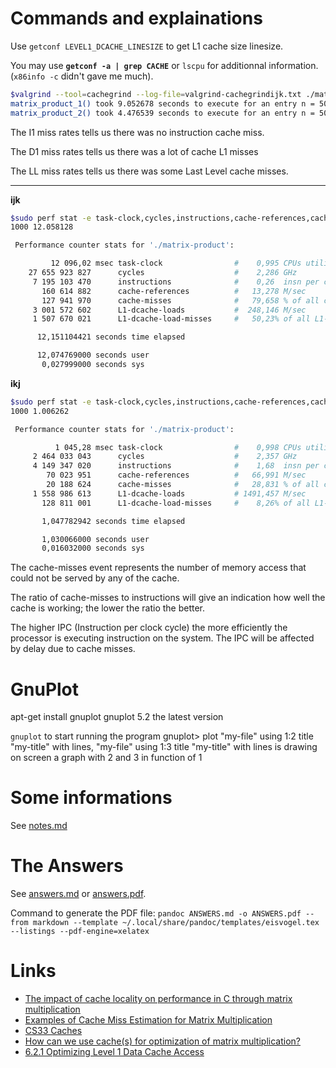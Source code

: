 # Commands and explainations

Use `getconf LEVEL1_DCACHE_LINESIZE` to get L1 cache size linesize.

You may use **`getconf -a | grep CACHE`** or `lscpu` for additionnal information. (`x86info -c` didn't gave me much).

```bash
$valgrind --tool=cachegrind --log-file=valgrind-cachegrindijk.txt ./matrix-product
matrix_product_1() took 9.052678 seconds to execute for an entry n = 500
matrix_product_2() took 4.476539 seconds to execute for an entry n = 500
```

The I1 miss rates tells us there was no instruction cache miss.

The D1 miss rates tells us there was a lot of cache L1 misses

The LL miss rates tells us there was some Last Level cache misses.

---

**ijk**
```bash
$sudo perf stat -e task-clock,cycles,instructions,cache-references,cache-misses,L1-dcache-loads,L1-dcache-load-misses ./matrix-product
1000 12.058128 

 Performance counter stats for './matrix-product':

         12 096,02 msec task-clock                #    0,995 CPUs utilized          
    27 655 923 827      cycles                    #    2,286 GHz                      (37,19%)
     7 195 103 470      instructions              #    0,26  insn per cycle           (53,84%)
       160 614 882      cache-references          #   13,278 M/sec                    (66,66%)
       127 941 970      cache-misses              #   79,658 % of all cache refs      (83,36%)
     3 001 572 602      L1-dcache-loads           #  248,146 M/sec                    (83,31%)
     1 507 670 021      L1-dcache-load-misses     #   50,23% of all L1-dcache hits    (33,27%)

      12,151104421 seconds time elapsed

      12,074769000 seconds user
       0,027999000 seconds sys
```

**ikj**
```bash
$sudo perf stat -e task-clock,cycles,instructions,cache-references,cache-misses,L1-dcache-loads,L1-dcache-load-misses ./matrix-product
1000 1.006262 

 Performance counter stats for './matrix-product':

          1 045,28 msec task-clock                #    0,998 CPUs utilized          
     2 464 033 043      cycles                    #    2,357 GHz                      (35,75%)
     4 149 347 020      instructions              #    1,68  insn per cycle           (52,56%)
        70 023 951      cache-references          #   66,991 M/sec                    (66,59%)
        20 188 624      cache-misses              #   28,831 % of all cache refs      (83,39%)
     1 558 986 613      L1-dcache-loads           # 1491,457 M/sec                    (82,69%)
       128 811 001      L1-dcache-load-misses     #    8,26% of all L1-dcache hits    (33,03%)

       1,047782942 seconds time elapsed

       1,030066000 seconds user
       0,016032000 seconds sys
```

The cache-misses event represents the number of memory access that could not be served by any of the cache. 

The ratio of cache-misses to instructions will give an indication how well the cache is working; the lower the ratio the better.

The higher IPC (Instruction per clock cycle) the more efficiently the processor is executing instruction on the system. The IPC will be affected by delay due to cache misses.

# GnuPlot

apt-get install gnuplot
gnuplot 5.2 the latest version

`gnuplot` to start running the program
gnuplot> plot "my-file" using 1:2 title "my-title" with lines, "my-file" using 1:3 title "my-title" with lines
is drawing on screen a graph with 2 and 3 in function of 1

# Some informations

See [notes.md](NOTES.md)

# The Answers

See [answers.md](ANSWERS.md) or [answers.pdf](ANSWERS.pdf).

Command to generate the PDF file:
`pandoc ANSWERS.md -o ANSWERS.pdf --from markdown --template ~/.local/share/pandoc/templates/eisvogel.tex --listings --pdf-engine=xelatex`

# Links
 - [The impact of cache locality on performance in C through matrix multiplication](https://levelup.gitconnected.com/c-programming-hacks-4-matrix-multiplication-are-we-doing-it-right-21a9f1cbf53)
 - [Examples of Cache Miss Estimation for Matrix Multiplication](https://www.cse.iitm.ac.in/~rupesh/teaching/hpc/jun16/examples-cache-mm.pdf)
 - [CS33 Caches](https://cs.brown.edu/courses/cs033/lecture/18cacheX.pdf)
 - [How can we use cache(s) for optimization of matrix multiplication?](https://www.quora.com/How-can-we-use-cache-s-for-optimization-of-matrix-multiplication)
 - [6.2.1    Optimizing Level 1 Data Cache Access](https://akkadia.org/drepper/cpumemory.pdf)

